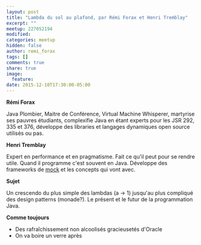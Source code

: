 ```yaml
---
layout: post
title: "Lambda du sol au plafond, par Rémi Forax et Henri Tremblay"
excerpt: ""
meetup: 227052194
modified:
categories: meetup
hidden: false
author: remi_forax
tags: []
comments: true
share: true
image:
  feature:
date: 2015-12-10T17:30:00-05:00
---
```


__Rémi Forax__

Java Plombier, Maitre de Conférence, Virtual Machine Whisperer, martyrise ses pauvres étudiants, complexifie Java en étant 
experts pour les JSR 292, 335 et 376, développe des libraries et langages dynamiques open source utilisés ou pas.

__Henri Tremblay__

Expert en performance et en pragmatisme. Fait ce qu'il peut pour se rendre utile. Quand il programme c'est souvent en 
Java. Développe des frameworks de [mock](https://easymock.org/) et les concepts qui vont avec.

__Sujet__

Un crescendo du plus simple des lambdas (a -> 1) jusqu'au plus compliqué des design 
patterns (monade?). Le présent et le futur de la programmation Java.

__Comme toujours__

- Des rafraîchissement non alcoolisés gracieusetés d'Oracle
- On va boire un verre après
